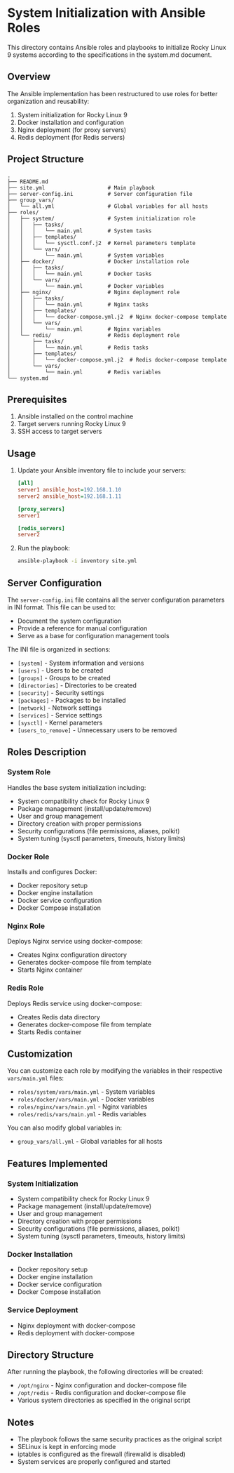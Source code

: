 # System Initialization with Ansible Roles

This directory contains Ansible roles and playbooks to initialize Rocky Linux 9 systems according to the specifications in the system.md document.

## Overview

The Ansible implementation has been restructured to use roles for better organization and reusability:
1. System initialization for Rocky Linux 9
2. Docker installation and configuration
3. Nginx deployment (for proxy servers)
4. Redis deployment (for Redis servers)

## Project Structure

```
.
├── README.md
├── site.yml                    # Main playbook
├── server-config.ini           # Server configuration file
├── group_vars/
│   └── all.yml                 # Global variables for all hosts
├── roles/
│   ├── system/                 # System initialization role
│   │   ├── tasks/
│   │   │   └── main.yml        # System tasks
│   │   ├── templates/
│   │   │   └── sysctl.conf.j2  # Kernel parameters template
│   │   └── vars/
│   │       └── main.yml        # System variables
│   ├── docker/                 # Docker installation role
│   │   ├── tasks/
│   │   │   └── main.yml        # Docker tasks
│   │   └── vars/
│   │       └── main.yml        # Docker variables
│   ├── nginx/                  # Nginx deployment role
│   │   ├── tasks/
│   │   │   └── main.yml        # Nginx tasks
│   │   ├── templates/
│   │   │   └── docker-compose.yml.j2  # Nginx docker-compose template
│   │   └── vars/
│   │       └── main.yml        # Nginx variables
│   └── redis/                  # Redis deployment role
│       ├── tasks/
│       │   └── main.yml        # Redis tasks
│       ├── templates/
│       │   └── docker-compose.yml.j2  # Redis docker-compose template
│       └── vars/
│           └── main.yml        # Redis variables
└── system.md
```

## Prerequisites

1. Ansible installed on the control machine
2. Target servers running Rocky Linux 9
3. SSH access to target servers

## Usage

1. Update your Ansible inventory file to include your servers:
   ```ini
   [all]
   server1 ansible_host=192.168.1.10
   server2 ansible_host=192.168.1.11
   
   [proxy_servers]
   server1
   
   [redis_servers]
   server2
   ```

2. Run the playbook:
   ```bash
   ansible-playbook -i inventory site.yml
   ```

## Server Configuration

The `server-config.ini` file contains all the server configuration parameters in INI format. This file can be used to:
- Document the system configuration
- Provide a reference for manual configuration
- Serve as a base for configuration management tools

The INI file is organized in sections:
- `[system]` - System information and versions
- `[users]` - Users to be created
- `[groups]` - Groups to be created
- `[directories]` - Directories to be created
- `[security]` - Security settings
- `[packages]` - Packages to be installed
- `[network]` - Network settings
- `[services]` - Service settings
- `[sysctl]` - Kernel parameters
- `[users_to_remove]` - Unnecessary users to be removed

## Roles Description

### System Role
Handles the base system initialization including:
- System compatibility check for Rocky Linux 9
- Package management (install/update/remove)
- User and group management
- Directory creation with proper permissions
- Security configurations (file permissions, aliases, polkit)
- System tuning (sysctl parameters, timeouts, history limits)

### Docker Role
Installs and configures Docker:
- Docker repository setup
- Docker engine installation
- Docker service configuration
- Docker Compose installation

### Nginx Role
Deploys Nginx service using docker-compose:
- Creates Nginx configuration directory
- Generates docker-compose file from template
- Starts Nginx container

### Redis Role
Deploys Redis service using docker-compose:
- Creates Redis data directory
- Generates docker-compose file from template
- Starts Redis container

## Customization

You can customize each role by modifying the variables in their respective `vars/main.yml` files:
- `roles/system/vars/main.yml` - System variables
- `roles/docker/vars/main.yml` - Docker variables
- `roles/nginx/vars/main.yml` - Nginx variables
- `roles/redis/vars/main.yml` - Redis variables

You can also modify global variables in:
- `group_vars/all.yml` - Global variables for all hosts

## Features Implemented

### System Initialization
- System compatibility check for Rocky Linux 9
- Package management (install/update/remove)
- User and group management
- Directory creation with proper permissions
- Security configurations (file permissions, aliases, polkit)
- System tuning (sysctl parameters, timeouts, history limits)

### Docker Installation
- Docker repository setup
- Docker engine installation
- Docker service configuration
- Docker Compose installation

### Service Deployment
- Nginx deployment with docker-compose
- Redis deployment with docker-compose

## Directory Structure

After running the playbook, the following directories will be created:
- `/opt/nginx` - Nginx configuration and docker-compose file
- `/opt/redis` - Redis configuration and docker-compose file
- Various system directories as specified in the original script

## Notes

- The playbook follows the same security practices as the original script
- SELinux is kept in enforcing mode
- iptables is configured as the firewall (firewalld is disabled)
- System services are properly configured and started